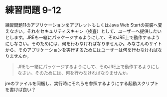 # 練習問題 9-12

練習問題11のアプリケーションをアプレットもしくはJava Web Startの実装へ変えなさい。それをセキュリティスキャン（検査）として、ユーザーへ提供したいとします。JREも一緒にパッケージするようにして、そのJRE上で動作するようにしなさい。そのためには、何を行わなければなりませんか。みなさんのサイトから、そのアプリケーションを実行するためにはユーザーは何を行わなければなりませんか。

> JREも一緒にパッケージするようにして、そのJRE上で動作するようにしなさい。そのためには、何を行わなければなりませんか。

jreのファイルを同梱し、実行時にそれらを参照するようにする起動スクリプトを書けば良い？